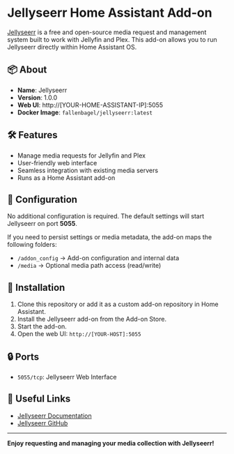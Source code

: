 # Jellyseerr Home Assistant Add-on

[Jellyseerr](https://github.com/Fallenbagel/jellyseerr) is a free and open-source media request and management system built to work with Jellyfin and Plex. This add-on allows you to run Jellyseerr directly within Home Assistant OS.

## 📦 About

- **Name**: Jellyseerr
- **Version**: 1.0.0
- **Web UI**: http://[YOUR-HOME-ASSISTANT-IP]:5055
- **Docker Image**: `fallenbagel/jellyseerr:latest`

## 🛠 Features

- Manage media requests for Jellyfin and Plex
- User-friendly web interface
- Seamless integration with existing media servers
- Runs as a Home Assistant add-on

## 📁 Configuration

No additional configuration is required. The default settings will start Jellyseerr on port **5055**.

If you need to persist settings or media metadata, the add-on maps the following folders:

- `/addon_config` → Add-on configuration and internal data
- `/media` → Optional media path access (read/write)

## 🚀 Installation

1. Clone this repository or add it as a custom add-on repository in Home Assistant.
2. Install the Jellyseerr add-on from the Add-on Store.
3. Start the add-on.
4. Open the web UI: `http://[YOUR-HOST]:5055`

## 🔒 Ports

- `5055/tcp`: Jellyseerr Web Interface

## 🧰 Useful Links

- [Jellyseerr Documentation](https://docs.jellyseerr.dev)
- [Jellyseerr GitHub](https://github.com/Fallenbagel/jellyseerr)

---

**Enjoy requesting and managing your media collection with Jellyseerr!**
